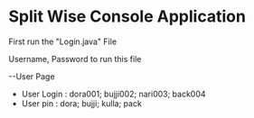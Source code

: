 # Split Wise Console Application

First run the "Login.java" File

Username, Password to run this file

--User Page

* User Login : dora001; bujji002; nari003; back004
* User pin 	  : dora; bujji; kulla; pack
